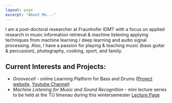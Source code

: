 ```yaml
---
layout: page
excerpt: "About Me..."
---
```


I am a post-doctoral researcher at Fraunhofer IDMT with a focus on applied research in music information retrieval & machine listening applying techniques from machine learning / deep learning and audio signal processing.
Also, I have a passion for playing & teaching music (bass guitar & percussion), photography, cooking, sport, and family.

## Current Interests and Projects:

- *Groovecell* - online Learning Platform for Bass and Drums ([Project website](http://groovecell.de/), [Youtube Channel](https://www.youtube.com/channel/UCG_MYElsQmKc4AJ7ounTKmA))
- *Machine Listening for Music and Sound Recognition* - mini lecture series to be held at the TU Ilmenau during this wintersemester [Lecture Page](https://machinelistening.github.io/)
